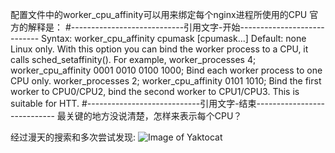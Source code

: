 配置文件中的worker_cpu_affinity可以用来绑定每个nginx进程所使用的CPU
官方的解释是：
#----------------------------引用文字-开始----------------------------
Syntax: worker_cpu_affinity cpumask [cpumask...]
Default: none
Linux only.
With this option you can bind the worker process to a CPU, it calls sched_setaffinity().
For example,
worker_processes 4;
worker_cpu_affinity 0001 0010 0100 1000;
Bind each worker process to one CPU only.
worker_processes 2;
worker_cpu_affinity 0101 1010;
Bind the first worker to CPU0/CPU2, bind the second worker to CPU1/CPU3. This is suitable for HTT.
#----------------------------引用文字-结束----------------------------
最关键的地方没说清楚，怎样来表示每个CPU？

经过漫天的搜索和多次尝试发现:
![Image of Yaktocat](https://raw.githubusercontent.com/hellorocky/techblog/master/picture/Nginx%E7%9A%84worker_cpu_affinity%E8%AF%A6%E8%A7%A3-1.jpg)
